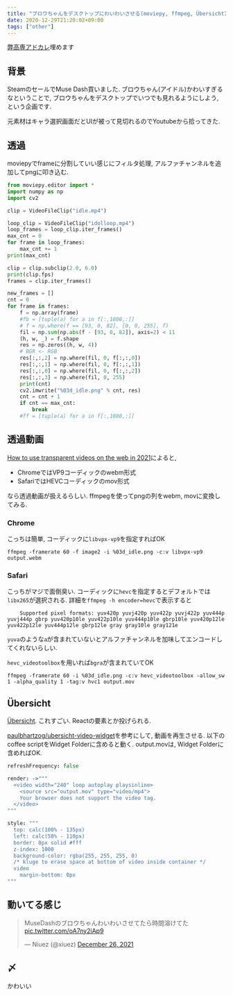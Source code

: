 ```yaml
---
title: "ブロウちゃんをデスクトップにわいわいさせる(moviepy, ffmpeg, Übersicht)"
date: 2020-12-29T21:20:02+09:00
tags: ["other"]
---
```


[弊高専アドカレ](https://qiita.com/advent-calendar/2021/snct)埋めます

## 背景

SteamのセールでMuse Dash買いました. ブロウちゃん(アイドル)かわいすぎるなということで, ブロウちゃんをデスクトップでいつでも見れるようにしよう, という企画です.

元素材はキャラ選択画面だとUIが被って見切れるのでYoutubeから拾ってきた.

## 透過

moviepyでframeに分割していい感じにフィルタ処理, アルファチャンネルを追加してpngに叩き込む.

```py
from moviepy.editor import *
import numpy as np
import cv2

clip = VideoFileClip("idle.mp4")

loop_clip = VideoFileClip("idolloop.mp4")
loop_frames = loop_clip.iter_frames()
max_cnt = 0
for frame in loop_frames:
    max_cnt += 1
print(max_cnt)

clip = clip.subclip(2.0, 6.0)
print(clip.fps)
frames = clip.iter_frames()

new_frames = []
cnt = 0
for frame in frames:
    f = np.array(frame)
    #fb = [tuple(a) for a in f[:,1800,:]]
    # f = np.where(f == [93, 0, 82], [0, 0, 255], f)
    fil = np.sum(np.abs(f - [93, 0, 82]), axis=2) < 11
    (h, w, _) = f.shape
    res = np.zeros((h, w, 4))
    # BGR <- RGB
    res[:,:,2] = np.where(fil, 0, f[:,:,0])
    res[:,:,1] = np.where(fil, 0, f[:,:,1])
    res[:,:,0] = np.where(fil, 0, f[:,:,2])
    res[:,:,3] = np.where(fil, 0, 255)
    print(cnt)
    cv2.imwrite("%03d_idle.png" % cnt, res)
    cnt = cnt + 1
    if cnt == max_cnt:
        break
    #ff = [tuple(a) for a in f[:,1880,:]]
```

## 透過動画

[How to use transparent videos on the web in 2021](https://rotato.app/blog/transparent-videos-for-the-web)によると, 

- ChromeではVP9コーディックのwebm形式
- SafariではHEVCコーディックのmov形式

なら透過動画が扱えるらしい. ffmpegを使ってpngの列をwebm, movに変換してみる.

### Chrome

こっちは簡単, コーディックに`libvpx-vp9`を指定すればOK

```
ffmpeg -framerate 60 -f image2 -i %03d_idle.png -c:v libvpx-vp9 output.webm
```

### Safari

こっちがマジで面倒臭い. コーディックに`hevc`を指定するとデフォルトでは`libx265`が選択される. 詳細を`ffmpeg -h encoder=hevc`で表示すると
```
    Supported pixel formats: yuv420p yuvj420p yuv422p yuvj422p yuv444p yuvj444p gbrp yuv420p10le yuv422p10le yuv444p10le gbrp10le yuv420p12le yuv422p12le yuv444p12le gbrp12le gray gray10le gray121e
```

`yuva`のような`a`が含まれていないとアルファチャンネルを加味してエンコードしてくれないらしい.

`hevc_videotoolbox`を用いれば`bgra`が含まれていてOK

```
ffmpeg -framerate 60 -i %03d_idle.png -c:v hevc_videotoolbox -allow_sw 1 -alpha_quality 1 -tag:v hvc1 output.mov
```

## Übersicht

[Übersicht](http://tracesof.net/uebersicht/). これすごい. Reactの要素とか投げられる.

[paulbhartzog/ubersicht-video-widget](https://github.com/paulbhartzog/ubersicht-video-widget)を参考にして, 動画を再生させる. 以下のcoffee scriptをWidget Folderに含めると動く. output.movは, Widget Folderに含めればOK.

```coffee
refreshFrequency: false

render: ->"""
  <video width="240" loop autoplay playsinline>
    <source src="output.mov" type="video/mp4">
    Your browser does not support the video tag.
  </video>
"""

style: """
  top: calc(100% - 135px)
  left: calc(50% - 110px)
  border: 0px solid #fff
  z-index: 1000
  background-color: rgba(255, 255, 255, 0)
  /* kluge to erase space at bottom of video inside container */
  video
    margin-bottom: 0px
"""
```

## 動いてる感じ

<blockquote class="twitter-tweet"><p lang="ja" dir="ltr">MuseDashのブロウちゃんわいわいさせてたら時間溶けてた <a href="https://t.co/oA7ny2iAp9">pic.twitter.com/oA7ny2iAp9</a></p>&mdash; Niuez (@xiuez) <a href="https://twitter.com/xiuez/status/1475104564651368448?ref_src=twsrc%5Etfw">December 26, 2021</a></blockquote> <script async src="https://platform.twitter.com/widgets.js" charset="utf-8"></script>

## 〆

かわいい
